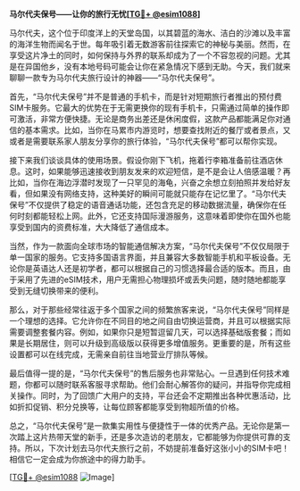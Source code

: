 **马尔代夫保号——让你的旅行无忧[[TG💪+ @esim1088](https://t.me/s/esim1088)]**

马尔代夫，这个位于印度洋上的天堂岛国，以其碧蓝的海水、洁白的沙滩以及丰富的海洋生物而闻名于世。每年吸引着无数游客前往探索它的神秘与美丽。然而，在享受这片净土的同时，如何保持与外界的联系却成为了一个不容忽视的问题。尤其是在异国他乡，没有本地号码可能会让你在紧急情况下感到无助。今天，我们就来聊聊一款专为马尔代夫旅行设计的神器——“马尔代夫保号”。

首先，“马尔代夫保号”并不是普通的手机卡，而是针对短期旅行者推出的预付费SIM卡服务。它最大的优势在于无需更换你的现有手机卡，只需通过简单的操作即可激活，非常方便快捷。无论是商务出差还是休闲度假，这款产品都能满足你对通信的基本需求。比如，当你在马累市内游览时，想要查找附近的餐厅或者景点，又或者是需要联系家人朋友分享你的旅行体验，“马尔代夫保号”都可以帮你实现。

接下来我们谈谈具体的使用场景。假设你刚下飞机，拖着行李箱准备前往酒店休息。这时，如果能够迅速接收到朋友发来的欢迎短信，是不是会让人倍感温暖？再比如，当你在海边浮潜时发现了一只罕见的海龟，兴奋之余想立刻拍照并发给好友看，但如果没有网络支持，这种美好的瞬间可能就只能存在记忆里了。“马尔代夫保号”不仅提供了稳定的语音通话功能，还包含充足的移动数据流量，确保你在任何时刻都能轻松上网。此外，它还支持国际漫游服务，这意味着即使你在国外也能享受到国内的资费标准，大大降低了通信成本。

当然，作为一款面向全球市场的智能通信解决方案，“马尔代夫保号”不仅仅局限于单一国家的服务。它支持多国语言界面，并且兼容大多数智能手机和平板设备。无论你是英语达人还是初学者，都可以根据自己的习惯选择最合适的版本。而且，由于采用了先进的eSIM技术，用户无需担心物理损坏或丢失问题，随时随地都能享受到无缝切换带来的便利。

那么，对于那些经常往返于多个国家之间的频繁旅客来说，“马尔代夫保号”同样是一个理想的选择。它允许你在不同目的地之间自由切换运营商，并且可以根据实际需要调整套餐内容。例如，如果你只是短暂逗留几天，可以选择基础版套餐；而如果是长期居住，则可以升级到高级版以获得更多增值服务。更重要的是，所有这些设置都可以在线完成，无需亲自前往当地营业厅排队等候。

最后值得一提的是，“马尔代夫保号”的售后服务也非常贴心。一旦遇到任何技术难题，你都可以随时联系客服寻求帮助。他们会耐心解答你的疑问，并指导你完成相关操作。同时，为了回馈广大用户的支持，平台还会不定期推出各种优惠活动，比如折扣促销、积分兑换等，让每位顾客都能享受到物超所值的价格。

总之，“马尔代夫保号”是一款集实用性与便捷性于一体的优秀产品。无论你是第一次踏上这片热带天堂的新手，还是多次造访的老朋友，它都能够为你提供可靠的支持。所以，下次计划去马尔代夫旅行之前，不妨提前准备好这张小小的SIM卡吧！相信它一定会成为你旅途中的得力助手。

[[TG💪+ @esim1088](https://t.me/s/esim1088) ![Image](https://i.postimg.cc/4NQfJmqS/Snipaste-2025-05-13-00-14-12.png)]